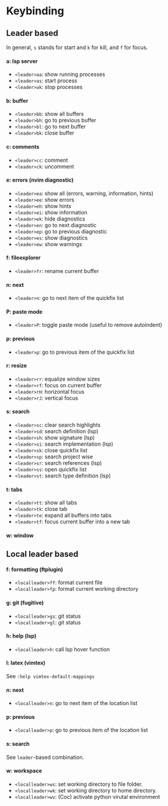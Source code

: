 # Keybinding

## Leader based
In general, `s` stands for start and `k` for kill, and `f` for focus.

#### a: lsp server
- `<leader>aa`: show running processes
- `<leader>as`: start process
- `<leader>ak`: stop processes

#### b: buffer
- `<leader>bb`: show all buffers
- `<leader>bh`: go to previous buffer
- `<leader>bl`: go to next buffer
- `<leader>bk`: close buffer

#### c: comments
- `<leader>cc`: comment 
- `<leader>ck`: uncomment

#### e: errors (nvim diagnostic)
- `<leader>ea`: show all (errors, warning, information, hints)
- `<leader>ee`: show errors
- `<leader>eh`: show hints
- `<leader>ei`: show information
- `<leader>ek`: hide diagnostics
- `<leader>en`: go to next diagnostic
- `<leader>ep`: go to previous diagnostic
- `<leader>es`: show diagnostics
- `<leader>ew`: show warnings

#### f: fileexplorer
- `<leader>fr`: rename current buffer

#### n: next
- `<leader>n`: go to next item of the quickfix list

#### P: paste mode
- `<leader>P`: toggle paste mode (useful to remove autoindent)

#### p: previous
- `<leader>p`: go to previous item of the quickfix list

#### r: resize
- `<leader>rr`: equalize window sizes
- `<leader>rf`: focus on current buffer
- `<leader>rH`: horizontal focus
- `<leader>rJ`: vertical focus

#### s: search
- `<leader>sc`: clear search highlights
- `<leader>sd`: search definition (lsp)
- `<leader>sh`: show signature (lsp)
- `<leader>si`: search implementation (lsp)
- `<leader>sk`: close quickfix list
- `<leader>sp`: search project wise
- `<leader>sr`: search references (lsp)
- `<leader>ss`: open quickfix list
- `<leader>st`: search type definition (lsp)

#### t: tabs
- `<leader>tt`: show all tabs
- `<leader>tk`: close tab
- `<leader>te`: expand all buffers into tabs
- `<leader>tf`: focus current buffer into a new tab

#### w: window

## Local leader based

#### f: formatting (ftplugin)
- `<localleader>ff`: format current file
- `<localleader>fp`: format current working directory

#### g: git (fugitive)
- `<localleader>gs`: git status
- `<localleader>gl`: git status

#### h: help (lsp)
- `<localleader>h`: call lsp hover function

#### l: latex (vimtex)
See `:help vimtex-default-mappings`

#### n: next
- `<localleader>n`: go to next item of the location list

#### p: previous
- `<localleader>p`: go to previous item of the location list

#### s: search
See `leader`-based combination.

#### w: workspace
- `<localleader>ws`: set working directory to file folder.
- `<localleader>wk`: set working directory to home directory.
- `<localleader>wv`: (Coc) activate python virutal environment
